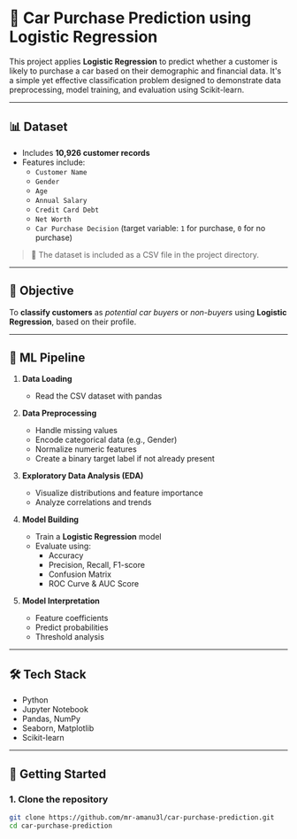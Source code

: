 # 🚗 Car Purchase Prediction using Logistic Regression

This project applies **Logistic Regression** to predict whether a customer is likely to purchase a car based on their demographic and financial data. It's a simple yet effective classification problem designed to demonstrate data preprocessing, model training, and evaluation using Scikit-learn.

---

## 📊 Dataset

- Includes **10,926 customer records**
- Features include:
  - `Customer Name`
  - `Gender`
  - `Age`
  - `Annual Salary`
  - `Credit Card Debt`
  - `Net Worth`
  - `Car Purchase Decision` (target variable: `1` for purchase, `0` for no purchase)

> 📁 The dataset is included as a CSV file in the project directory.

---

## 🎯 Objective

To **classify customers** as *potential car buyers* or *non-buyers* using **Logistic Regression**, based on their profile.

---

## 🧠 ML Pipeline

1. **Data Loading**
   - Read the CSV dataset with pandas

2. **Data Preprocessing**
   - Handle missing values
   - Encode categorical data (e.g., Gender)
   - Normalize numeric features
   - Create a binary target label if not already present

3. **Exploratory Data Analysis (EDA)**
   - Visualize distributions and feature importance
   - Analyze correlations and trends

4. **Model Building**
   - Train a **Logistic Regression** model
   - Evaluate using:
     - Accuracy
     - Precision, Recall, F1-score
     - Confusion Matrix
     - ROC Curve & AUC Score

5. **Model Interpretation**
   - Feature coefficients
   - Predict probabilities
   - Threshold analysis

---

## 🛠 Tech Stack

- Python
- Jupyter Notebook
- Pandas, NumPy
- Seaborn, Matplotlib
- Scikit-learn

---

## 🚀 Getting Started

### 1. Clone the repository

```bash
git clone https://github.com/mr-amanu3l/car-purchase-prediction.git
cd car-purchase-prediction
